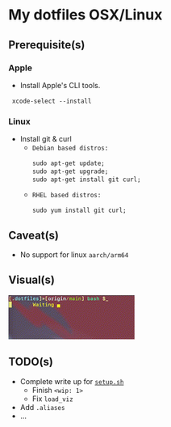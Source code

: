 # My dotfiles OSX/Linux

## Prerequisite(s)
### Apple
* Install Apple's CLI tools.
```
 xcode-select --install
```
### Linux
* Install git & curl
	* `Debian based distros:`
	  ``` 
 	  sudo apt-get update;
 	  sudo apt-get upgrade; 
 	  sudo apt-get install git curl;
	  ```
	* `RHEL based distros:`
	  ```
 	  sudo yum install git curl;
	  ```
## Caveat(s)
* No support for linux `aarch/arm64`
## Visual(s)
![waiting](./miscellaneous/waiting.gif)

## TODO(s)

* Complete write up for [`setup.sh`](./setup.sh)
  * Finish `<wip: 1>`
  * Fix `load_viz`
* Add `.aliases`
* ...
